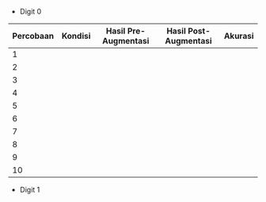 




- Digit 0

| Percobaan | Kondisi | Hasil Pre-Augmentasi | Hasil Post-Augmentasi | Akurasi |
| ---------------- | ------- | -------------------- | --------------------- | ------- |
| 1               |         |                      |                       |         |
| 2               |         |                      |                       |         |
| 3               |         |                      |                       |         |
| 4               |         |                      |                       |         |
| 5               |         |                      |                       |         |
| 6               |         |                      |                       |         |
| 7               |         |                      |                       |         |
| 8               |         |                      |                       |         |
| 9               |         |                      |                       |         |
| 10               |         |                      |                       |         |

- Digit 1


